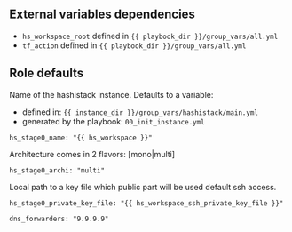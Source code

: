 
```{include} ../../../roles/stage0_offline/README.md
```

## External variables dependencies

* `hs_workspace_root` defined in `{{ playbook_dir }}/group_vars/all.yml`
* `tf_action` defined in `{{ playbook_dir }}/group_vars/all.yml`

## Role defaults

Name of the hashistack instance. Defaults to a variable:
* defined in: `{{ instance_dir }}/group_vars/hashistack/main.yml`
* generated by the playbook: `00_init_instance.yml`
```
hs_stage0_name: "{{ hs_workspace }}"
```


Architecture comes in 2 flavors: [mono|multi]
```
hs_stage0_archi: "multi"
```


Local path to a key file which public part will be used default ssh access.
```
hs_stage0_private_key_file: "{{ hs_workspace_ssh_private_key_file }}"

dns_forwarders: "9.9.9.9"
